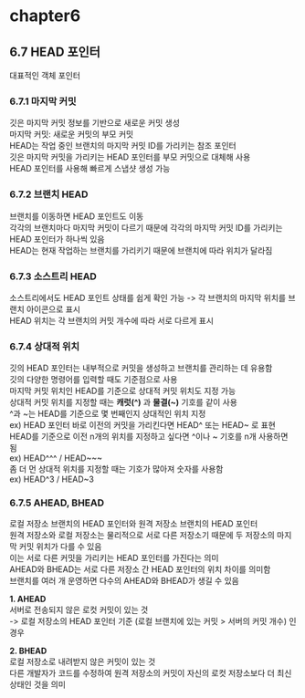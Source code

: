 # chapter6

## 6.7 HEAD 포인터 <br>
대표적인 객체 포인터

### 6.7.1 마지막 커밋<br>
깃은 마지막 커밋 정보를 기반으로 새로운 커밋 생성 <br>
마지막 커밋: 새로운 커밋의 부모 커밋 <br>
HEAD는 작업 중인 브랜치의 마지막 커밋 ID를 가리키는 참조 포인터 <br>
깃은 마지막 커밋을 가리키는 HEAD 포인터를 부모 커밋으로 대체해 사용 <br>
HEAD 포인터를 사용해 빠르게 스냅샷 생성 가능

### 6.7.2 브랜치 HEAD <br>
브랜치를 이동하면 HEAD 포인트도 이동 <br>
각각의 브랜치마다 마지막 커밋이 다르기 때문에 각각의 마지막 커밋 ID를 가리키는 HEAD 포인터가 하나씩 있음 <br>
HEAD는 현재 작업하는 브랜치를 가리키기 때문에 브랜치에 따라 위치가 달라짐 

### 6.7.3 소스트리 HEAD <br>
소스트리에서도 HEAD 포인트 상태를 쉽게 확인 가능 -> 각 브랜치의 마지막 위치를 브랜치 아이콘으로 표시 <br>
HEAD 위치는 각 브랜치의 커밋 개수에 따라 서로 다르게 표시

### 6.7.4 상대적 위치 <br>
깃의 HEAD 포인터는 내부적으로 커밋을 생성하고 브랜치를 관리하는 데 유용함 <br>
깃의 다양한 명령어를 입력할 때도 기준점으로 사용 <br>
마지막 커밋 위치인 HEAD를 기준으로 상대적 커밋 위치도 지정 가능 <br>
상대적 커밋 위치를 지정할 때는 **캐럿(^)** 과 **물결(~)** 기호를 같이 사용 <br> 
^과 ~는 HEAD를 기준으로 몇 번째인지 상대적인 위치 지정 <br>
ex) HEAD 포인터 바로 이전의 커밋을 가리킨다면 HEAD^ 또는 HEAD~ 로 표현 <br>
HEAD를 기준으로 이전 n개의 위치를 지정하고 싶다면 ^이나 ~ 기호를 n개 사용하면 됨 <br>
ex) HEAD^^^ / HEAD~~~ <br>
좀 더 먼 상대적 위치를 지정할 때는 기호가 많아져 숫자를 사용함  <br>
ex) HEAD^3 / HEAD~3 

### 6.7.5 AHEAD, BHEAD <br>
로컬 저장소 브랜치의 HEAD 포인터와 원격 저장소 브랜치의 HEAD 포인터 <br>
원격 저장소와 로컬 저장소는 물리적으로 서로 다른 저장소기 때문에 두 저장소의 마지막 커밋 위치가 다를 수 있음 <br>
이는 서로 다른 커밋을 가리키는 HEAD 포인터를 가진다는 의미 <br>
AHEAD와 BHEAD는 서로 다른 저장소 간 HEAD 포인터의 위치 차이를 의미함 <br>
브랜치를 여러 개 운영하면 다수의 AHEAD와 BHEAD가 생길 수 있음

**1. AHEAD** <br>
서버로 전송되지 않은 로컷 커밋이 있는 것 <br>
-> 로컬 저장소의 HEAD 포인터 기준 (로컬 브랜치에 있는 커밋 > 서버의 커밋 개수) 인 경우

**2. BHEAD** <br>
로컬 저장소로 내려받지 않은 커밋이 있는 것 <br>
다른 개발자가 코드를 수정하여 원격 저장소의 커밋이 자신의 로컷 저장소보다 더 최신 상태인 것을 의미

